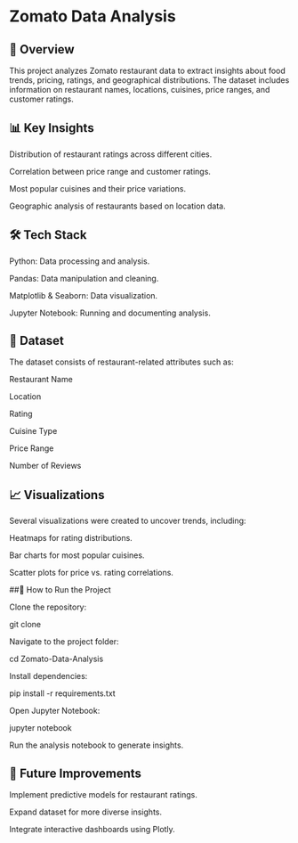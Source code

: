# Zomato Data Analysis

## 📌 Overview

This project analyzes Zomato restaurant data to extract insights about food trends, pricing, ratings, and geographical distributions. The dataset includes information on restaurant names, locations, cuisines, price ranges, and customer ratings.

## 📊 Key Insights

Distribution of restaurant ratings across different cities.

Correlation between price range and customer ratings.

Most popular cuisines and their price variations.

Geographic analysis of restaurants based on location data.

## 🛠️ Tech Stack

Python: Data processing and analysis.

Pandas: Data manipulation and cleaning.

Matplotlib & Seaborn: Data visualization.

Jupyter Notebook: Running and documenting analysis.

## 📂 Dataset

The dataset consists of restaurant-related attributes such as:

Restaurant Name

Location

Rating

Cuisine Type

Price Range

Number of Reviews

## 📈 Visualizations

Several visualizations were created to uncover trends, including:

Heatmaps for rating distributions.

Bar charts for most popular cuisines.

Scatter plots for price vs. rating correlations.

##🚀 How to Run the Project

Clone the repository:

git clone 

Navigate to the project folder:

cd Zomato-Data-Analysis

Install dependencies:

pip install -r requirements.txt

Open Jupyter Notebook:

jupyter notebook

Run the analysis notebook to generate insights.

## 📌 Future Improvements

Implement predictive models for restaurant ratings.

Expand dataset for more diverse insights.

Integrate interactive dashboards using Plotly.
